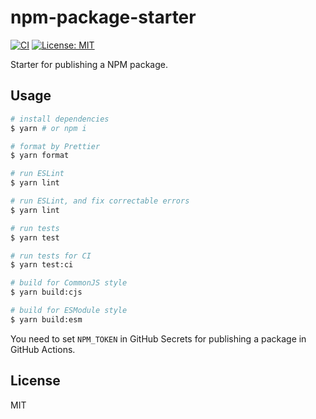 # npm-package-starter

[![CI](https://github.com/nokazn/tsconfigx/actions/workflows/static-check.yml/badge.svg)](https://github.com/nokazn/tsconfigx/actions/workflows/static-check.yml)
[![License: MIT](https://img.shields.io/badge/License-MIT-yellow.svg)](https://opensource.org/licenses/MIT)

Starter for publishing a NPM package.

## Usage

```bash
# install dependencies
$ yarn # or npm i

# format by Prettier
$ yarn format

# run ESLint
$ yarn lint

# run ESLint, and fix correctable errors
$ yarn lint

# run tests
$ yarn test

# run tests for CI
$ yarn test:ci

# build for CommonJS style
$ yarn build:cjs

# build for ESModule style
$ yarn build:esm
```

You need to set `NPM_TOKEN` in GitHub Secrets for publishing a package in GitHub Actions.

## License

MIT
